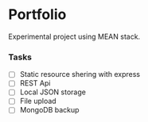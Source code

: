 # Portfolio

Experimental project using MEAN stack.

### Tasks

- [ ] Static resource shering with express
- [ ] REST Api
- [ ] Local JSON storage
- [ ] File upload
- [ ] MongoDB backup
